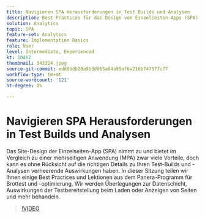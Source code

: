 ```yaml
---
title: Navigieren SPA Herausforderungen in Test Builds und Analysen
description: Best Practices für das Design von Einzelseiten-Apps (SPA) und Erfahrungen aus dem Panera-Programm für Broad-Tests und -Optimierung. Wir werden Überlegungen zur Datenschicht, Auswirkungen der Testbereitstellung beim Laden oder Anzeigen von Seiten behandeln
solution: Analytics
topic: SPA
feature-set: Analytics
feature: Implementation Basics
role: User
level: Intermediate, Experienced
kt: 10462
thumbnail: 343324.jpeg
source-git-commit: edd0bdb28a9b3d065a64a95af6a216b747577c77
workflow-type: tm+mt
source-wordcount: '121'
ht-degree: 0%

---
```


# Navigieren SPA Herausforderungen in Test Builds und Analysen

Das Site-Design der Einzelseiten-App (SPA) nimmt zu und bietet im Vergleich zu einer mehrseitigen Anwendung (MPA) zwar viele Vorteile, doch kann es ohne Rücksicht auf die richtigen Details zu Ihren Test-Builds und -Analysen verheerende Auswirkungen haben. In dieser Sitzung teilen wir Ihnen einige Best Practices und Lektionen aus dem Panera-Programm für Brottest und -optimierung. Wir werden Überlegungen zur Datenschicht, Auswirkungen der Testbereitstellung beim Laden oder Anzeigen von Seiten und mehr behandeln.

>[!VIDEO](https://video.tv.adobe.com/v/343324/?quality=12&learn=on)
